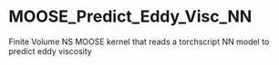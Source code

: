 # MOOSE_Predict_Eddy_Visc_NN
Finite Volume NS MOOSE kernel that reads a torchscript NN model to predict eddy viscosity
